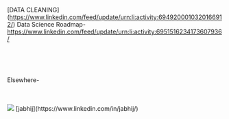 
[DATA CLEANING] (https://www.linkedin.com/feed/update/urn:li:activity:6949200010320166912/)
Data Science Roadmap- https://www.linkedin.com/feed/update/urn:li:activity:6951516234173607936/


<br/>
<br/>
<img source="https://img.shields.io/badge/LinkedIn-0077B5?style=for-the-badge&logo=linkedin&logoColor=white">
<br/>
<br/>

Elsewhere- 

<br/>
<br/>

<img src="https://img.shields.io/badge/LinkedIn-0077B5?style=for-the-badge&logo=linkedin&logoColor=white" href="https://www.linkedin.com/in/jabhij/" /> 
[jabhij](https://www.linkedin.com/in/jabhij/) 
<br/>
<br/>
